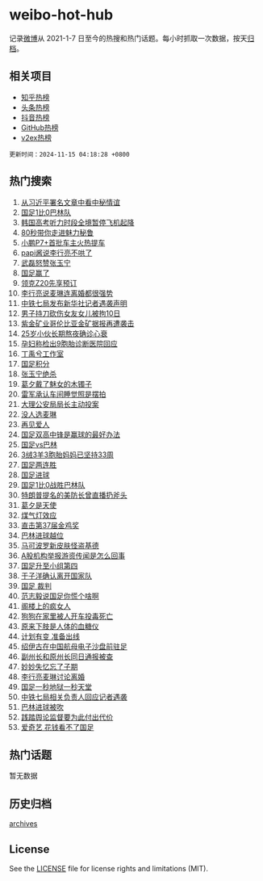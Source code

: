 # weibo-hot-hub

记录[微博](https://www.weibo.com)从 2021-1-7 日至今的热搜和热门话题。每小时抓取一次数据，按天[归档](archives)。

## 相关项目

- [知乎热榜](https://github.com/lonnyzhang423/zhihu-hot-hub)
- [头条热榜](https://github.com/lonnyzhang423/toutiao-hot-hub)
- [抖音热榜](https://github.com/lonnyzhang423/douyin-hot-hub)
- [GitHub热榜](https://github.com/lonnyzhang423/github-hot-hub)
- [v2ex热榜](https://github.com/lonnyzhang423/v2ex-hot-hub)


`更新时间：2024-11-15 04:18:28 +0800`

## 热门搜索

1. [从习近平署名文章中看中秘情谊](https://m.weibo.cn/search?containerid=100103type%3D1%26t%3D10%26q%3D%23%E4%BB%8E%E4%B9%A0%E8%BF%91%E5%B9%B3%E7%BD%B2%E5%90%8D%E6%96%87%E7%AB%A0%E4%B8%AD%E7%9C%8B%E4%B8%AD%E7%A7%98%E6%83%85%E8%B0%8A%23&stream_entry_id=51&isnewpage=1&extparam=seat%3D1%26cate%3D10103%26q%3D%2523%25E4%25BB%258E%25E4%25B9%25A0%25E8%25BF%2591%25E5%25B9%25B3%25E7%25BD%25B2%25E5%2590%258D%25E6%2596%2587%25E7%25AB%25A0%25E4%25B8%25AD%25E7%259C%258B%25E4%25B8%25AD%25E7%25A7%2598%25E6%2583%2585%25E8%25B0%258A%2523%26dgr%3D0%26filter_type%3Drealtimehot%26pos%3D0%26c_type%3D51%26stream_entry_id%3D51%26display_time%3D1731615507%26pre_seqid%3D173161550714202167207149)
1. [国足1比0巴林队](https://m.weibo.cn/search?containerid=100103type%3D1%26t%3D10%26q%3D%23%E5%9B%BD%E8%B6%B31%E6%AF%940%E5%B7%B4%E6%9E%97%E9%98%9F%23&stream_entry_id=31&isnewpage=1&extparam=seat%3D1%26cate%3D5001%26realpos%3D1%26lcate%3D5001%26pos%3D0%26q%3D%2523%25E5%259B%25BD%25E8%25B6%25B31%25E6%25AF%25940%25E5%25B7%25B4%25E6%259E%2597%25E9%2598%259F%2523%26dgr%3D0%26filter_type%3Drealtimehot%26flag%3D0%26band_rank%3D1%26c_type%3D31%26stream_entry_id%3D31%26display_time%3D1731615507%26pre_seqid%3D173161550714202167207149)
1. [韩国高考听力时段全境暂停飞机起降](https://m.weibo.cn/search?containerid=100103type%3D1%26t%3D10%26q%3D%23%E9%9F%A9%E5%9B%BD%E9%AB%98%E8%80%83%E5%90%AC%E5%8A%9B%E6%97%B6%E6%AE%B5%E5%85%A8%E5%A2%83%E6%9A%82%E5%81%9C%E9%A3%9E%E6%9C%BA%E8%B5%B7%E9%99%8D%23&stream_entry_id=31&isnewpage=1&extparam=seat%3D1%26cate%3D5001%26realpos%3D2%26lcate%3D5001%26pos%3D1%26q%3D%2523%25E9%259F%25A9%25E5%259B%25BD%25E9%25AB%2598%25E8%2580%2583%25E5%2590%25AC%25E5%258A%259B%25E6%2597%25B6%25E6%25AE%25B5%25E5%2585%25A8%25E5%25A2%2583%25E6%259A%2582%25E5%2581%259C%25E9%25A3%259E%25E6%259C%25BA%25E8%25B5%25B7%25E9%2599%258D%2523%26dgr%3D0%26filter_type%3Drealtimehot%26flag%3D1%26band_rank%3D2%26c_type%3D31%26stream_entry_id%3D31%26display_time%3D1731615507%26pre_seqid%3D173161550714202167207149)
1. [80秒带你走进魅力秘鲁](https://m.weibo.cn/search?containerid=100103type%3D1%26t%3D10%26q%3D%2380%E7%A7%92%E5%B8%A6%E4%BD%A0%E8%B5%B0%E8%BF%9B%E9%AD%85%E5%8A%9B%E7%A7%98%E9%B2%81%23&stream_entry_id=31&isnewpage=1&extparam=seat%3D1%26cate%3D5001%26realpos%3D3%26lcate%3D5001%26pos%3D2%26q%3D%252380%25E7%25A7%2592%25E5%25B8%25A6%25E4%25BD%25A0%25E8%25B5%25B0%25E8%25BF%259B%25E9%25AD%2585%25E5%258A%259B%25E7%25A7%2598%25E9%25B2%2581%2523%26dgr%3D0%26filter_type%3Drealtimehot%26flag%3D0%26band_rank%3D3%26c_type%3D31%26stream_entry_id%3D31%26display_time%3D1731615507%26pre_seqid%3D173161550714202167207149)
1. [小鹏P7+首批车主火热提车](https://m.weibo.cn/search?containerid=100103type%3D1%26t%3D10%26q%3D%23%E5%B0%8F%E9%B9%8FP7%2B%E9%A6%96%E6%89%B9%E8%BD%A6%E4%B8%BB%E7%81%AB%E7%83%AD%E6%8F%90%E8%BD%A6%23&stream_entry_id=31&isnewpage=1&extparam=seat%3D1%26cate%3D5001%26is_ad_pos%3D1%26stream_entry_id%3D31%26pos%3D3%26band_rank%3D4%26q%3D%2523%25E5%25B0%258F%25E9%25B9%258FP7%252B%25E9%25A6%2596%25E6%2589%25B9%25E8%25BD%25A6%25E4%25B8%25BB%25E7%2581%25AB%25E7%2583%25AD%25E6%258F%2590%25E8%25BD%25A6%2523%26dgr%3D0%26filter_type%3Drealtimehot%26adid%3D264148%26c_type%3D31%26lcate%3D5001%26topic_ad%3D1%26display_time%3D1731615507%26pre_seqid%3D173161550714202167207149)
1. [papi酱说李行亮不哄了](https://m.weibo.cn/search?containerid=100103type%3D1%26t%3D10%26q%3D%23papi%E9%85%B1%E8%AF%B4%E6%9D%8E%E8%A1%8C%E4%BA%AE%E4%B8%8D%E5%93%84%E4%BA%86%23&stream_entry_id=31&isnewpage=1&extparam=seat%3D1%26cate%3D5001%26realpos%3D4%26lcate%3D5001%26pos%3D4%26q%3D%2523papi%25E9%2585%25B1%25E8%25AF%25B4%25E6%259D%258E%25E8%25A1%258C%25E4%25BA%25AE%25E4%25B8%258D%25E5%2593%2584%25E4%25BA%2586%2523%26dgr%3D0%26filter_type%3Drealtimehot%26flag%3D2%26band_rank%3D4%26c_type%3D31%26stream_entry_id%3D31%26display_time%3D1731615507%26pre_seqid%3D173161550714202167207149)
1. [武磊怒赞张玉宁](https://m.weibo.cn/search?containerid=100103type%3D1%26t%3D10%26q%3D%E6%AD%A6%E7%A3%8A%E6%80%92%E8%B5%9E%E5%BC%A0%E7%8E%89%E5%AE%81&stream_entry_id=31&isnewpage=1&extparam=seat%3D1%26cate%3D5001%26realpos%3D5%26lcate%3D5001%26pos%3D5%26q%3D%25E6%25AD%25A6%25E7%25A3%258A%25E6%2580%2592%25E8%25B5%259E%25E5%25BC%25A0%25E7%258E%2589%25E5%25AE%2581%26dgr%3D0%26filter_type%3Drealtimehot%26flag%3D0%26band_rank%3D5%26c_type%3D31%26stream_entry_id%3D31%26display_time%3D1731615507%26pre_seqid%3D173161550714202167207149)
1. [国足赢了](https://m.weibo.cn/search?containerid=100103type%3D1%26t%3D10%26q%3D%E5%9B%BD%E8%B6%B3%E8%B5%A2%E4%BA%86&stream_entry_id=31&isnewpage=1&extparam=seat%3D1%26cate%3D5001%26realpos%3D6%26lcate%3D5001%26pos%3D6%26q%3D%25E5%259B%25BD%25E8%25B6%25B3%25E8%25B5%25A2%25E4%25BA%2586%26dgr%3D0%26filter_type%3Drealtimehot%26flag%3D0%26band_rank%3D6%26c_type%3D31%26stream_entry_id%3D31%26display_time%3D1731615507%26pre_seqid%3D173161550714202167207149)
1. [领克Z20先享预订](https://m.weibo.cn/search?containerid=100103type%3D1%26t%3D10%26q%3D%23%E9%A2%86%E5%85%8BZ20%E5%85%88%E4%BA%AB%E9%A2%84%E8%AE%A2%23&stream_entry_id=31&isnewpage=1&extparam=seat%3D1%26cate%3D5001%26is_ad_pos%3D1%26stream_entry_id%3D31%26pos%3D7%26band_rank%3D7%26q%3D%2523%25E9%25A2%2586%25E5%2585%258BZ20%25E5%2585%2588%25E4%25BA%25AB%25E9%25A2%2584%25E8%25AE%25A2%2523%26dgr%3D0%26filter_type%3Drealtimehot%26adid%3D264322%26c_type%3D31%26lcate%3D5001%26topic_ad%3D1%26display_time%3D1731615507%26pre_seqid%3D173161550714202167207149)
1. [李行亮说麦琳连离婚都很强势](https://m.weibo.cn/search?containerid=100103type%3D1%26t%3D10%26q%3D%23%E6%9D%8E%E8%A1%8C%E4%BA%AE%E8%AF%B4%E9%BA%A6%E7%90%B3%E8%BF%9E%E7%A6%BB%E5%A9%9A%E9%83%BD%E5%BE%88%E5%BC%BA%E5%8A%BF%23&stream_entry_id=31&isnewpage=1&extparam=seat%3D1%26cate%3D5001%26realpos%3D7%26lcate%3D5001%26pos%3D8%26q%3D%2523%25E6%259D%258E%25E8%25A1%258C%25E4%25BA%25AE%25E8%25AF%25B4%25E9%25BA%25A6%25E7%2590%25B3%25E8%25BF%259E%25E7%25A6%25BB%25E5%25A9%259A%25E9%2583%25BD%25E5%25BE%2588%25E5%25BC%25BA%25E5%258A%25BF%2523%26dgr%3D0%26filter_type%3Drealtimehot%26flag%3D0%26band_rank%3D7%26c_type%3D31%26stream_entry_id%3D31%26display_time%3D1731615507%26pre_seqid%3D173161550714202167207149)
1. [中铁七局发布新华社记者遇袭声明](https://m.weibo.cn/search?containerid=100103type%3D1%26t%3D10%26q%3D%23%E4%B8%AD%E9%93%81%E4%B8%83%E5%B1%80%E5%8F%91%E5%B8%83%E6%96%B0%E5%8D%8E%E7%A4%BE%E8%AE%B0%E8%80%85%E9%81%87%E8%A2%AD%E5%A3%B0%E6%98%8E%23&stream_entry_id=31&isnewpage=1&extparam=seat%3D1%26cate%3D5001%26realpos%3D8%26lcate%3D5001%26pos%3D9%26q%3D%2523%25E4%25B8%25AD%25E9%2593%2581%25E4%25B8%2583%25E5%25B1%2580%25E5%258F%2591%25E5%25B8%2583%25E6%2596%25B0%25E5%258D%258E%25E7%25A4%25BE%25E8%25AE%25B0%25E8%2580%2585%25E9%2581%2587%25E8%25A2%25AD%25E5%25A3%25B0%25E6%2598%258E%2523%26dgr%3D0%26filter_type%3Drealtimehot%26flag%3D0%26band_rank%3D8%26c_type%3D31%26stream_entry_id%3D31%26display_time%3D1731615507%26pre_seqid%3D173161550714202167207149)
1. [男子持刀砍伤女友女儿被拘10日](https://m.weibo.cn/search?containerid=100103type%3D1%26t%3D10%26q%3D%23%E7%94%B7%E5%AD%90%E6%8C%81%E5%88%80%E7%A0%8D%E4%BC%A4%E5%A5%B3%E5%8F%8B%E5%A5%B3%E5%84%BF%E8%A2%AB%E6%8B%9810%E6%97%A5%23&stream_entry_id=31&isnewpage=1&extparam=seat%3D1%26cate%3D5001%26realpos%3D9%26lcate%3D5001%26pos%3D10%26q%3D%2523%25E7%2594%25B7%25E5%25AD%2590%25E6%258C%2581%25E5%2588%2580%25E7%25A0%258D%25E4%25BC%25A4%25E5%25A5%25B3%25E5%258F%258B%25E5%25A5%25B3%25E5%2584%25BF%25E8%25A2%25AB%25E6%258B%259810%25E6%2597%25A5%2523%26dgr%3D0%26filter_type%3Drealtimehot%26flag%3D0%26band_rank%3D9%26c_type%3D31%26stream_entry_id%3D31%26display_time%3D1731615507%26pre_seqid%3D173161550714202167207149)
1. [紫金矿业哥伦比亚金矿据报再遭袭击](https://m.weibo.cn/search?containerid=100103type%3D1%26t%3D10%26q%3D%23%E7%B4%AB%E9%87%91%E7%9F%BF%E4%B8%9A%E5%93%A5%E4%BC%A6%E6%AF%94%E4%BA%9A%E9%87%91%E7%9F%BF%E6%8D%AE%E6%8A%A5%E5%86%8D%E9%81%AD%E8%A2%AD%E5%87%BB%23&stream_entry_id=31&isnewpage=1&extparam=seat%3D1%26cate%3D5001%26realpos%3D10%26lcate%3D5001%26pos%3D11%26q%3D%2523%25E7%25B4%25AB%25E9%2587%2591%25E7%259F%25BF%25E4%25B8%259A%25E5%2593%25A5%25E4%25BC%25A6%25E6%25AF%2594%25E4%25BA%259A%25E9%2587%2591%25E7%259F%25BF%25E6%258D%25AE%25E6%258A%25A5%25E5%2586%258D%25E9%2581%25AD%25E8%25A2%25AD%25E5%2587%25BB%2523%26dgr%3D0%26filter_type%3Drealtimehot%26flag%3D1%26band_rank%3D10%26c_type%3D31%26stream_entry_id%3D31%26display_time%3D1731615507%26pre_seqid%3D173161550714202167207149)
1. [25岁小伙长期熬夜确诊心衰](https://m.weibo.cn/search?containerid=100103type%3D1%26t%3D10%26q%3D%2325%E5%B2%81%E5%B0%8F%E4%BC%99%E9%95%BF%E6%9C%9F%E7%86%AC%E5%A4%9C%E7%A1%AE%E8%AF%8A%E5%BF%83%E8%A1%B0%23&stream_entry_id=31&isnewpage=1&extparam=seat%3D1%26cate%3D5001%26realpos%3D11%26lcate%3D5001%26pos%3D12%26q%3D%252325%25E5%25B2%2581%25E5%25B0%258F%25E4%25BC%2599%25E9%2595%25BF%25E6%259C%259F%25E7%2586%25AC%25E5%25A4%259C%25E7%25A1%25AE%25E8%25AF%258A%25E5%25BF%2583%25E8%25A1%25B0%2523%26dgr%3D0%26filter_type%3Drealtimehot%26flag%3D2%26band_rank%3D11%26c_type%3D31%26stream_entry_id%3D31%26display_time%3D1731615507%26pre_seqid%3D173161550714202167207149)
1. [孕妇称检出9胞胎诊断医院回应](https://m.weibo.cn/search?containerid=100103type%3D1%26t%3D10%26q%3D%23%E5%AD%95%E5%A6%87%E7%A7%B0%E6%A3%80%E5%87%BA9%E8%83%9E%E8%83%8E%E8%AF%8A%E6%96%AD%E5%8C%BB%E9%99%A2%E5%9B%9E%E5%BA%94%23&stream_entry_id=31&isnewpage=1&extparam=seat%3D1%26cate%3D5001%26realpos%3D12%26lcate%3D5001%26pos%3D13%26q%3D%2523%25E5%25AD%2595%25E5%25A6%2587%25E7%25A7%25B0%25E6%25A3%2580%25E5%2587%25BA9%25E8%2583%259E%25E8%2583%258E%25E8%25AF%258A%25E6%2596%25AD%25E5%258C%25BB%25E9%2599%25A2%25E5%259B%259E%25E5%25BA%2594%2523%26dgr%3D0%26filter_type%3Drealtimehot%26flag%3D0%26band_rank%3D12%26c_type%3D31%26stream_entry_id%3D31%26display_time%3D1731615507%26pre_seqid%3D173161550714202167207149)
1. [丁禹兮工作室](https://m.weibo.cn/search?containerid=100103type%3D1%26t%3D10%26q%3D%23%E4%B8%81%E7%A6%B9%E5%85%AE%E5%B7%A5%E4%BD%9C%E5%AE%A4%23&stream_entry_id=31&isnewpage=1&extparam=seat%3D1%26cate%3D5001%26realpos%3D13%26lcate%3D5001%26pos%3D14%26q%3D%2523%25E4%25B8%2581%25E7%25A6%25B9%25E5%2585%25AE%25E5%25B7%25A5%25E4%25BD%259C%25E5%25AE%25A4%2523%26dgr%3D0%26filter_type%3Drealtimehot%26flag%3D0%26band_rank%3D13%26c_type%3D31%26stream_entry_id%3D31%26display_time%3D1731615507%26pre_seqid%3D173161550714202167207149)
1. [国足积分](https://m.weibo.cn/search?containerid=100103type%3D1%26t%3D10%26q%3D%E5%9B%BD%E8%B6%B3%E7%A7%AF%E5%88%86&stream_entry_id=31&isnewpage=1&extparam=seat%3D1%26cate%3D5001%26realpos%3D14%26lcate%3D5001%26pos%3D15%26q%3D%25E5%259B%25BD%25E8%25B6%25B3%25E7%25A7%25AF%25E5%2588%2586%26dgr%3D0%26filter_type%3Drealtimehot%26flag%3D0%26band_rank%3D14%26c_type%3D31%26stream_entry_id%3D31%26display_time%3D1731615507%26pre_seqid%3D173161550714202167207149)
1. [张玉宁绝杀](https://m.weibo.cn/search?containerid=100103type%3D1%26t%3D10%26q%3D%23%E5%BC%A0%E7%8E%89%E5%AE%81%E7%BB%9D%E6%9D%80%23&stream_entry_id=31&isnewpage=1&extparam=seat%3D1%26cate%3D5001%26realpos%3D15%26lcate%3D5001%26pos%3D16%26q%3D%2523%25E5%25BC%25A0%25E7%258E%2589%25E5%25AE%2581%25E7%25BB%259D%25E6%259D%2580%2523%26dgr%3D0%26filter_type%3Drealtimehot%26flag%3D0%26band_rank%3D15%26c_type%3D31%26stream_entry_id%3D31%26display_time%3D1731615507%26pre_seqid%3D173161550714202167207149)
1. [葛夕戴了魅女的木镯子](https://m.weibo.cn/search?containerid=100103type%3D1%26t%3D10%26q%3D%E8%91%9B%E5%A4%95%E6%88%B4%E4%BA%86%E9%AD%85%E5%A5%B3%E7%9A%84%E6%9C%A8%E9%95%AF%E5%AD%90&stream_entry_id=31&isnewpage=1&extparam=seat%3D1%26cate%3D5001%26realpos%3D16%26lcate%3D5001%26pos%3D17%26q%3D%25E8%2591%259B%25E5%25A4%2595%25E6%2588%25B4%25E4%25BA%2586%25E9%25AD%2585%25E5%25A5%25B3%25E7%259A%2584%25E6%259C%25A8%25E9%2595%25AF%25E5%25AD%2590%26dgr%3D0%26filter_type%3Drealtimehot%26flag%3D0%26band_rank%3D16%26c_type%3D31%26stream_entry_id%3D31%26display_time%3D1731615507%26pre_seqid%3D173161550714202167207149)
1. [雷军承认车间睡觉照是摆拍](https://m.weibo.cn/search?containerid=100103type%3D1%26t%3D10%26q%3D%23%E9%9B%B7%E5%86%9B%E6%89%BF%E8%AE%A4%E8%BD%A6%E9%97%B4%E7%9D%A1%E8%A7%89%E7%85%A7%E6%98%AF%E6%91%86%E6%8B%8D%23&stream_entry_id=31&isnewpage=1&extparam=seat%3D1%26cate%3D5001%26realpos%3D17%26lcate%3D5001%26pos%3D18%26q%3D%2523%25E9%259B%25B7%25E5%2586%259B%25E6%2589%25BF%25E8%25AE%25A4%25E8%25BD%25A6%25E9%2597%25B4%25E7%259D%25A1%25E8%25A7%2589%25E7%2585%25A7%25E6%2598%25AF%25E6%2591%2586%25E6%258B%258D%2523%26dgr%3D0%26filter_type%3Drealtimehot%26flag%3D0%26band_rank%3D17%26c_type%3D31%26stream_entry_id%3D31%26display_time%3D1731615507%26pre_seqid%3D173161550714202167207149)
1. [大理公安局局长主动投案](https://m.weibo.cn/search?containerid=100103type%3D1%26t%3D10%26q%3D%23%E5%A4%A7%E7%90%86%E5%85%AC%E5%AE%89%E5%B1%80%E5%B1%80%E9%95%BF%E4%B8%BB%E5%8A%A8%E6%8A%95%E6%A1%88%23&stream_entry_id=31&isnewpage=1&extparam=seat%3D1%26cate%3D5001%26realpos%3D18%26lcate%3D5001%26pos%3D19%26q%3D%2523%25E5%25A4%25A7%25E7%2590%2586%25E5%2585%25AC%25E5%25AE%2589%25E5%25B1%2580%25E5%25B1%2580%25E9%2595%25BF%25E4%25B8%25BB%25E5%258A%25A8%25E6%258A%2595%25E6%25A1%2588%2523%26dgr%3D0%26filter_type%3Drealtimehot%26flag%3D0%26band_rank%3D18%26c_type%3D31%26stream_entry_id%3D31%26display_time%3D1731615507%26pre_seqid%3D173161550714202167207149)
1. [没人选麦琳](https://m.weibo.cn/search?containerid=100103type%3D1%26t%3D10%26q%3D%23%E6%B2%A1%E4%BA%BA%E9%80%89%E9%BA%A6%E7%90%B3%23&stream_entry_id=31&isnewpage=1&extparam=seat%3D1%26cate%3D5001%26realpos%3D19%26lcate%3D5001%26pos%3D20%26q%3D%2523%25E6%25B2%25A1%25E4%25BA%25BA%25E9%2580%2589%25E9%25BA%25A6%25E7%2590%25B3%2523%26dgr%3D0%26filter_type%3Drealtimehot%26flag%3D0%26band_rank%3D19%26c_type%3D31%26stream_entry_id%3D31%26display_time%3D1731615507%26pre_seqid%3D173161550714202167207149)
1. [再见爱人](https://m.weibo.cn/search?containerid=100103type%3D1%26t%3D10%26q%3D%E5%86%8D%E8%A7%81%E7%88%B1%E4%BA%BA&stream_entry_id=31&isnewpage=1&extparam=seat%3D1%26cate%3D5001%26realpos%3D20%26lcate%3D5001%26pos%3D21%26q%3D%25E5%2586%258D%25E8%25A7%2581%25E7%2588%25B1%25E4%25BA%25BA%26dgr%3D0%26filter_type%3Drealtimehot%26flag%3D0%26band_rank%3D20%26c_type%3D31%26stream_entry_id%3D31%26display_time%3D1731615507%26pre_seqid%3D173161550714202167207149)
1. [国足双高中锋是赢球的最好办法](https://m.weibo.cn/search?containerid=100103type%3D1%26t%3D10%26q%3D%23%E5%9B%BD%E8%B6%B3%E5%8F%8C%E9%AB%98%E4%B8%AD%E9%94%8B%E6%98%AF%E8%B5%A2%E7%90%83%E7%9A%84%E6%9C%80%E5%A5%BD%E5%8A%9E%E6%B3%95%23&stream_entry_id=31&isnewpage=1&extparam=seat%3D1%26cate%3D5001%26realpos%3D21%26lcate%3D5001%26pos%3D22%26q%3D%2523%25E5%259B%25BD%25E8%25B6%25B3%25E5%258F%258C%25E9%25AB%2598%25E4%25B8%25AD%25E9%2594%258B%25E6%2598%25AF%25E8%25B5%25A2%25E7%2590%2583%25E7%259A%2584%25E6%259C%2580%25E5%25A5%25BD%25E5%258A%259E%25E6%25B3%2595%2523%26dgr%3D0%26filter_type%3Drealtimehot%26flag%3D0%26band_rank%3D21%26c_type%3D31%26stream_entry_id%3D31%26display_time%3D1731615507%26pre_seqid%3D173161550714202167207149)
1. [国足vs巴林](https://m.weibo.cn/search?containerid=100103type%3D1%26t%3D10%26q%3D%23%E5%9B%BD%E8%B6%B3vs%E5%B7%B4%E6%9E%97%23&stream_entry_id=31&isnewpage=1&extparam=seat%3D1%26cate%3D5001%26realpos%3D22%26lcate%3D5001%26pos%3D23%26q%3D%2523%25E5%259B%25BD%25E8%25B6%25B3vs%25E5%25B7%25B4%25E6%259E%2597%2523%26dgr%3D0%26filter_type%3Drealtimehot%26flag%3D0%26band_rank%3D22%26c_type%3D31%26stream_entry_id%3D31%26display_time%3D1731615507%26pre_seqid%3D173161550714202167207149)
1. [3绒3羊3胞胎妈妈已坚持33周](https://m.weibo.cn/search?containerid=100103type%3D1%26t%3D10%26q%3D%233%E7%BB%923%E7%BE%8A3%E8%83%9E%E8%83%8E%E5%A6%88%E5%A6%88%E5%B7%B2%E5%9D%9A%E6%8C%8133%E5%91%A8%23&stream_entry_id=31&isnewpage=1&extparam=seat%3D1%26cate%3D5001%26realpos%3D23%26lcate%3D5001%26pos%3D24%26q%3D%25233%25E7%25BB%25923%25E7%25BE%258A3%25E8%2583%259E%25E8%2583%258E%25E5%25A6%2588%25E5%25A6%2588%25E5%25B7%25B2%25E5%259D%259A%25E6%258C%258133%25E5%2591%25A8%2523%26dgr%3D0%26filter_type%3Drealtimehot%26flag%3D0%26band_rank%3D23%26c_type%3D31%26stream_entry_id%3D31%26display_time%3D1731615507%26pre_seqid%3D173161550714202167207149)
1. [国足两连胜](https://m.weibo.cn/search?containerid=100103type%3D1%26t%3D10%26q%3D%23%E5%9B%BD%E8%B6%B3%E4%B8%A4%E8%BF%9E%E8%83%9C%23&stream_entry_id=31&isnewpage=1&extparam=seat%3D1%26cate%3D5001%26realpos%3D24%26lcate%3D5001%26pos%3D25%26q%3D%2523%25E5%259B%25BD%25E8%25B6%25B3%25E4%25B8%25A4%25E8%25BF%259E%25E8%2583%259C%2523%26dgr%3D0%26filter_type%3Drealtimehot%26flag%3D0%26band_rank%3D24%26c_type%3D31%26stream_entry_id%3D31%26display_time%3D1731615507%26pre_seqid%3D173161550714202167207149)
1. [国足进球](https://m.weibo.cn/search?containerid=100103type%3D1%26t%3D10%26q%3D%E5%9B%BD%E8%B6%B3%E8%BF%9B%E7%90%83&stream_entry_id=31&isnewpage=1&extparam=seat%3D1%26cate%3D5001%26realpos%3D25%26lcate%3D5001%26pos%3D26%26q%3D%25E5%259B%25BD%25E8%25B6%25B3%25E8%25BF%259B%25E7%2590%2583%26dgr%3D0%26filter_type%3Drealtimehot%26flag%3D0%26band_rank%3D25%26c_type%3D31%26stream_entry_id%3D31%26display_time%3D1731615507%26pre_seqid%3D173161550714202167207149)
1. [国足1比0战胜巴林队](https://m.weibo.cn/search?containerid=100103type%3D1%26t%3D10%26q%3D%23%E5%9B%BD%E8%B6%B31%E6%AF%940%E6%88%98%E8%83%9C%E5%B7%B4%E6%9E%97%E9%98%9F%23&stream_entry_id=31&isnewpage=1&extparam=seat%3D1%26cate%3D5001%26realpos%3D26%26lcate%3D5001%26pos%3D27%26q%3D%2523%25E5%259B%25BD%25E8%25B6%25B31%25E6%25AF%25940%25E6%2588%2598%25E8%2583%259C%25E5%25B7%25B4%25E6%259E%2597%25E9%2598%259F%2523%26dgr%3D0%26filter_type%3Drealtimehot%26flag%3D0%26band_rank%3D26%26c_type%3D31%26stream_entry_id%3D31%26display_time%3D1731615507%26pre_seqid%3D173161550714202167207149)
1. [特朗普提名的美防长曾直播扔斧头](https://m.weibo.cn/search?containerid=100103type%3D1%26t%3D10%26q%3D%23%E7%89%B9%E6%9C%97%E6%99%AE%E6%8F%90%E5%90%8D%E7%9A%84%E7%BE%8E%E9%98%B2%E9%95%BF%E6%9B%BE%E7%9B%B4%E6%92%AD%E6%89%94%E6%96%A7%E5%A4%B4%23&stream_entry_id=31&isnewpage=1&extparam=seat%3D1%26cate%3D5001%26realpos%3D27%26lcate%3D5001%26pos%3D28%26q%3D%2523%25E7%2589%25B9%25E6%259C%2597%25E6%2599%25AE%25E6%258F%2590%25E5%2590%258D%25E7%259A%2584%25E7%25BE%258E%25E9%2598%25B2%25E9%2595%25BF%25E6%259B%25BE%25E7%259B%25B4%25E6%2592%25AD%25E6%2589%2594%25E6%2596%25A7%25E5%25A4%25B4%2523%26dgr%3D0%26filter_type%3Drealtimehot%26flag%3D0%26band_rank%3D27%26c_type%3D31%26stream_entry_id%3D31%26display_time%3D1731615507%26pre_seqid%3D173161550714202167207149)
1. [葛夕是天使](https://m.weibo.cn/search?containerid=100103type%3D1%26t%3D10%26q%3D%E8%91%9B%E5%A4%95%E6%98%AF%E5%A4%A9%E4%BD%BF&stream_entry_id=31&isnewpage=1&extparam=seat%3D1%26cate%3D5001%26realpos%3D28%26lcate%3D5001%26pos%3D29%26q%3D%25E8%2591%259B%25E5%25A4%2595%25E6%2598%25AF%25E5%25A4%25A9%25E4%25BD%25BF%26dgr%3D0%26filter_type%3Drealtimehot%26flag%3D0%26band_rank%3D28%26c_type%3D31%26stream_entry_id%3D31%26display_time%3D1731615507%26pre_seqid%3D173161550714202167207149)
1. [煤气灯效应](https://m.weibo.cn/search?containerid=100103type%3D1%26t%3D10%26q%3D%E7%85%A4%E6%B0%94%E7%81%AF%E6%95%88%E5%BA%94&stream_entry_id=31&isnewpage=1&extparam=seat%3D1%26cate%3D5001%26realpos%3D29%26lcate%3D5001%26pos%3D30%26q%3D%25E7%2585%25A4%25E6%25B0%2594%25E7%2581%25AF%25E6%2595%2588%25E5%25BA%2594%26dgr%3D0%26filter_type%3Drealtimehot%26flag%3D0%26band_rank%3D29%26c_type%3D31%26stream_entry_id%3D31%26display_time%3D1731615507%26pre_seqid%3D173161550714202167207149)
1. [直击第37届金鸡奖](https://m.weibo.cn/search?containerid=100103type%3D1%26t%3D10%26q%3D%23%E7%9B%B4%E5%87%BB%E7%AC%AC37%E5%B1%8A%E9%87%91%E9%B8%A1%E5%A5%96%23&stream_entry_id=31&isnewpage=1&extparam=seat%3D1%26cate%3D5001%26realpos%3D30%26lcate%3D5001%26pos%3D31%26q%3D%2523%25E7%259B%25B4%25E5%2587%25BB%25E7%25AC%25AC37%25E5%25B1%258A%25E9%2587%2591%25E9%25B8%25A1%25E5%25A5%2596%2523%26dgr%3D0%26filter_type%3Drealtimehot%26flag%3D1%26band_rank%3D30%26c_type%3D31%26stream_entry_id%3D31%26display_time%3D1731615507%26pre_seqid%3D173161550714202167207149)
1. [巴林进球越位](https://m.weibo.cn/search?containerid=100103type%3D1%26t%3D10%26q%3D%23%E5%B7%B4%E6%9E%97%E8%BF%9B%E7%90%83%E8%B6%8A%E4%BD%8D%23&stream_entry_id=31&isnewpage=1&extparam=seat%3D1%26cate%3D5001%26realpos%3D31%26lcate%3D5001%26pos%3D32%26q%3D%2523%25E5%25B7%25B4%25E6%259E%2597%25E8%25BF%259B%25E7%2590%2583%25E8%25B6%258A%25E4%25BD%258D%2523%26dgr%3D0%26filter_type%3Drealtimehot%26flag%3D0%26band_rank%3D31%26c_type%3D31%26stream_entry_id%3D31%26display_time%3D1731615507%26pre_seqid%3D173161550714202167207149)
1. [马可波罗新皮肤怪盗基德](https://m.weibo.cn/search?containerid=100103type%3D1%26t%3D10%26q%3D%23%E9%A9%AC%E5%8F%AF%E6%B3%A2%E7%BD%97%E6%96%B0%E7%9A%AE%E8%82%A4%E6%80%AA%E7%9B%97%E5%9F%BA%E5%BE%B7%23&stream_entry_id=31&isnewpage=1&extparam=seat%3D1%26cate%3D5001%26realpos%3D32%26lcate%3D5001%26pos%3D33%26q%3D%2523%25E9%25A9%25AC%25E5%258F%25AF%25E6%25B3%25A2%25E7%25BD%2597%25E6%2596%25B0%25E7%259A%25AE%25E8%2582%25A4%25E6%2580%25AA%25E7%259B%2597%25E5%259F%25BA%25E5%25BE%25B7%2523%26dgr%3D0%26filter_type%3Drealtimehot%26flag%3D0%26band_rank%3D32%26c_type%3D31%26stream_entry_id%3D31%26display_time%3D1731615507%26pre_seqid%3D173161550714202167207149)
1. [A股机构举报游资传闻是怎么回事](https://m.weibo.cn/search?containerid=100103type%3D1%26t%3D10%26q%3D%23A%E8%82%A1%E6%9C%BA%E6%9E%84%E4%B8%BE%E6%8A%A5%E6%B8%B8%E8%B5%84%E4%BC%A0%E9%97%BB%E6%98%AF%E6%80%8E%E4%B9%88%E5%9B%9E%E4%BA%8B%23&stream_entry_id=31&isnewpage=1&extparam=seat%3D1%26cate%3D5001%26realpos%3D33%26lcate%3D5001%26pos%3D34%26q%3D%2523A%25E8%2582%25A1%25E6%259C%25BA%25E6%259E%2584%25E4%25B8%25BE%25E6%258A%25A5%25E6%25B8%25B8%25E8%25B5%2584%25E4%25BC%25A0%25E9%2597%25BB%25E6%2598%25AF%25E6%2580%258E%25E4%25B9%2588%25E5%259B%259E%25E4%25BA%258B%2523%26dgr%3D0%26filter_type%3Drealtimehot%26flag%3D0%26band_rank%3D33%26c_type%3D31%26stream_entry_id%3D31%26display_time%3D1731615507%26pre_seqid%3D173161550714202167207149)
1. [国足升至小组第四](https://m.weibo.cn/search?containerid=100103type%3D1%26t%3D10%26q%3D%E5%9B%BD%E8%B6%B3%E5%8D%87%E8%87%B3%E5%B0%8F%E7%BB%84%E7%AC%AC%E5%9B%9B&stream_entry_id=31&isnewpage=1&extparam=seat%3D1%26cate%3D5001%26realpos%3D34%26lcate%3D5001%26pos%3D35%26q%3D%25E5%259B%25BD%25E8%25B6%25B3%25E5%258D%2587%25E8%2587%25B3%25E5%25B0%258F%25E7%25BB%2584%25E7%25AC%25AC%25E5%259B%259B%26dgr%3D0%26filter_type%3Drealtimehot%26flag%3D0%26band_rank%3D34%26c_type%3D31%26stream_entry_id%3D31%26display_time%3D1731615507%26pre_seqid%3D173161550714202167207149)
1. [于子洋确认离开国家队](https://m.weibo.cn/search?containerid=100103type%3D1%26t%3D10%26q%3D%23%E4%BA%8E%E5%AD%90%E6%B4%8B%E7%A1%AE%E8%AE%A4%E7%A6%BB%E5%BC%80%E5%9B%BD%E5%AE%B6%E9%98%9F%23&stream_entry_id=31&isnewpage=1&extparam=seat%3D1%26cate%3D5001%26realpos%3D35%26lcate%3D5001%26pos%3D36%26q%3D%2523%25E4%25BA%258E%25E5%25AD%2590%25E6%25B4%258B%25E7%25A1%25AE%25E8%25AE%25A4%25E7%25A6%25BB%25E5%25BC%2580%25E5%259B%25BD%25E5%25AE%25B6%25E9%2598%259F%2523%26dgr%3D0%26filter_type%3Drealtimehot%26flag%3D0%26band_rank%3D35%26c_type%3D31%26stream_entry_id%3D31%26display_time%3D1731615507%26pre_seqid%3D173161550714202167207149)
1. [国足 裁判](https://m.weibo.cn/search?containerid=100103type%3D1%26t%3D10%26q%3D%E5%9B%BD%E8%B6%B3+%E8%A3%81%E5%88%A4&stream_entry_id=31&isnewpage=1&extparam=seat%3D1%26cate%3D5001%26realpos%3D36%26lcate%3D5001%26pos%3D37%26q%3D%25E5%259B%25BD%25E8%25B6%25B3%2520%25E8%25A3%2581%25E5%2588%25A4%26dgr%3D0%26filter_type%3Drealtimehot%26flag%3D0%26band_rank%3D36%26c_type%3D31%26stream_entry_id%3D31%26display_time%3D1731615507%26pre_seqid%3D173161550714202167207149)
1. [范志毅说国足你慌个啥啊](https://m.weibo.cn/search?containerid=100103type%3D1%26t%3D10%26q%3D%23%E8%8C%83%E5%BF%97%E6%AF%85%E8%AF%B4%E5%9B%BD%E8%B6%B3%E4%BD%A0%E6%85%8C%E4%B8%AA%E5%95%A5%E5%95%8A%23&stream_entry_id=31&isnewpage=1&extparam=seat%3D1%26cate%3D5001%26realpos%3D37%26lcate%3D5001%26pos%3D38%26q%3D%2523%25E8%258C%2583%25E5%25BF%2597%25E6%25AF%2585%25E8%25AF%25B4%25E5%259B%25BD%25E8%25B6%25B3%25E4%25BD%25A0%25E6%2585%258C%25E4%25B8%25AA%25E5%2595%25A5%25E5%2595%258A%2523%26dgr%3D0%26filter_type%3Drealtimehot%26flag%3D0%26band_rank%3D37%26c_type%3D31%26stream_entry_id%3D31%26display_time%3D1731615507%26pre_seqid%3D173161550714202167207149)
1. [阁楼上的疯女人](https://m.weibo.cn/search?containerid=100103type%3D1%26t%3D10%26q%3D%E9%98%81%E6%A5%BC%E4%B8%8A%E7%9A%84%E7%96%AF%E5%A5%B3%E4%BA%BA&stream_entry_id=31&isnewpage=1&extparam=seat%3D1%26cate%3D5001%26realpos%3D38%26lcate%3D5001%26pos%3D39%26q%3D%25E9%2598%2581%25E6%25A5%25BC%25E4%25B8%258A%25E7%259A%2584%25E7%2596%25AF%25E5%25A5%25B3%25E4%25BA%25BA%26dgr%3D0%26filter_type%3Drealtimehot%26flag%3D0%26band_rank%3D38%26c_type%3D31%26stream_entry_id%3D31%26display_time%3D1731615507%26pre_seqid%3D173161550714202167207149)
1. [狗狗在家里被人开车投毒死亡](https://m.weibo.cn/search?containerid=100103type%3D1%26t%3D10%26q%3D%23%E7%8B%97%E7%8B%97%E5%9C%A8%E5%AE%B6%E9%87%8C%E8%A2%AB%E4%BA%BA%E5%BC%80%E8%BD%A6%E6%8A%95%E6%AF%92%E6%AD%BB%E4%BA%A1%23&stream_entry_id=31&isnewpage=1&extparam=seat%3D1%26cate%3D5001%26realpos%3D39%26lcate%3D5001%26pos%3D40%26q%3D%2523%25E7%258B%2597%25E7%258B%2597%25E5%259C%25A8%25E5%25AE%25B6%25E9%2587%258C%25E8%25A2%25AB%25E4%25BA%25BA%25E5%25BC%2580%25E8%25BD%25A6%25E6%258A%2595%25E6%25AF%2592%25E6%25AD%25BB%25E4%25BA%25A1%2523%26dgr%3D0%26filter_type%3Drealtimehot%26flag%3D1%26band_rank%3D39%26c_type%3D31%26stream_entry_id%3D31%26display_time%3D1731615507%26pre_seqid%3D173161550714202167207149)
1. [原来下肢是人体的血糖仪](https://m.weibo.cn/search?containerid=100103type%3D1%26t%3D10%26q%3D%23%E5%8E%9F%E6%9D%A5%E4%B8%8B%E8%82%A2%E6%98%AF%E4%BA%BA%E4%BD%93%E7%9A%84%E8%A1%80%E7%B3%96%E4%BB%AA%23&stream_entry_id=31&isnewpage=1&extparam=seat%3D1%26cate%3D5001%26realpos%3D40%26lcate%3D5001%26pos%3D41%26q%3D%2523%25E5%258E%259F%25E6%259D%25A5%25E4%25B8%258B%25E8%2582%25A2%25E6%2598%25AF%25E4%25BA%25BA%25E4%25BD%2593%25E7%259A%2584%25E8%25A1%2580%25E7%25B3%2596%25E4%25BB%25AA%2523%26dgr%3D0%26filter_type%3Drealtimehot%26flag%3D0%26band_rank%3D40%26c_type%3D31%26stream_entry_id%3D31%26display_time%3D1731615507%26pre_seqid%3D173161550714202167207149)
1. [计划有变 准备出线](https://m.weibo.cn/search?containerid=100103type%3D1%26t%3D10%26q%3D%E8%AE%A1%E5%88%92%E6%9C%89%E5%8F%98+%E5%87%86%E5%A4%87%E5%87%BA%E7%BA%BF&stream_entry_id=31&isnewpage=1&extparam=seat%3D1%26cate%3D5001%26realpos%3D41%26lcate%3D5001%26pos%3D42%26q%3D%25E8%25AE%25A1%25E5%2588%2592%25E6%259C%2589%25E5%258F%2598%2520%25E5%2587%2586%25E5%25A4%2587%25E5%2587%25BA%25E7%25BA%25BF%26dgr%3D0%26filter_type%3Drealtimehot%26flag%3D0%26band_rank%3D41%26c_type%3D31%26stream_entry_id%3D31%26display_time%3D1731615507%26pre_seqid%3D173161550714202167207149)
1. [绍伊古在中国航母电子沙盘前驻足](https://m.weibo.cn/search?containerid=100103type%3D1%26t%3D10%26q%3D%23%E7%BB%8D%E4%BC%8A%E5%8F%A4%E5%9C%A8%E4%B8%AD%E5%9B%BD%E8%88%AA%E6%AF%8D%E7%94%B5%E5%AD%90%E6%B2%99%E7%9B%98%E5%89%8D%E9%A9%BB%E8%B6%B3%23&stream_entry_id=31&isnewpage=1&extparam=seat%3D1%26cate%3D5001%26realpos%3D42%26lcate%3D5001%26pos%3D43%26q%3D%2523%25E7%25BB%258D%25E4%25BC%258A%25E5%258F%25A4%25E5%259C%25A8%25E4%25B8%25AD%25E5%259B%25BD%25E8%2588%25AA%25E6%25AF%258D%25E7%2594%25B5%25E5%25AD%2590%25E6%25B2%2599%25E7%259B%2598%25E5%2589%258D%25E9%25A9%25BB%25E8%25B6%25B3%2523%26dgr%3D0%26filter_type%3Drealtimehot%26flag%3D0%26band_rank%3D42%26c_type%3D31%26stream_entry_id%3D31%26display_time%3D1731615507%26pre_seqid%3D173161550714202167207149)
1. [副州长和原州长同日通报被查](https://m.weibo.cn/search?containerid=100103type%3D1%26t%3D10%26q%3D%23%E5%89%AF%E5%B7%9E%E9%95%BF%E5%92%8C%E5%8E%9F%E5%B7%9E%E9%95%BF%E5%90%8C%E6%97%A5%E9%80%9A%E6%8A%A5%E8%A2%AB%E6%9F%A5%23&stream_entry_id=31&isnewpage=1&extparam=seat%3D1%26cate%3D5001%26realpos%3D43%26lcate%3D5001%26pos%3D44%26q%3D%2523%25E5%2589%25AF%25E5%25B7%259E%25E9%2595%25BF%25E5%2592%258C%25E5%258E%259F%25E5%25B7%259E%25E9%2595%25BF%25E5%2590%258C%25E6%2597%25A5%25E9%2580%259A%25E6%258A%25A5%25E8%25A2%25AB%25E6%259F%25A5%2523%26dgr%3D0%26filter_type%3Drealtimehot%26flag%3D0%26band_rank%3D43%26c_type%3D31%26stream_entry_id%3D31%26display_time%3D1731615507%26pre_seqid%3D173161550714202167207149)
1. [妙妙失忆忘了子期](https://m.weibo.cn/search?containerid=100103type%3D1%26t%3D10%26q%3D%23%E5%A6%99%E5%A6%99%E5%A4%B1%E5%BF%86%E5%BF%98%E4%BA%86%E5%AD%90%E6%9C%9F%23&stream_entry_id=31&isnewpage=1&extparam=seat%3D1%26cate%3D5001%26realpos%3D44%26lcate%3D5001%26pos%3D45%26q%3D%2523%25E5%25A6%2599%25E5%25A6%2599%25E5%25A4%25B1%25E5%25BF%2586%25E5%25BF%2598%25E4%25BA%2586%25E5%25AD%2590%25E6%259C%259F%2523%26dgr%3D0%26filter_type%3Drealtimehot%26flag%3D0%26band_rank%3D44%26c_type%3D31%26stream_entry_id%3D31%26display_time%3D1731615507%26pre_seqid%3D173161550714202167207149)
1. [李行亮麦琳讨论离婚](https://m.weibo.cn/search?containerid=100103type%3D1%26t%3D10%26q%3D%23%E6%9D%8E%E8%A1%8C%E4%BA%AE%E9%BA%A6%E7%90%B3%E8%AE%A8%E8%AE%BA%E7%A6%BB%E5%A9%9A%23&stream_entry_id=31&isnewpage=1&extparam=seat%3D1%26cate%3D5001%26realpos%3D45%26lcate%3D5001%26pos%3D46%26q%3D%2523%25E6%259D%258E%25E8%25A1%258C%25E4%25BA%25AE%25E9%25BA%25A6%25E7%2590%25B3%25E8%25AE%25A8%25E8%25AE%25BA%25E7%25A6%25BB%25E5%25A9%259A%2523%26dgr%3D0%26filter_type%3Drealtimehot%26flag%3D1%26band_rank%3D45%26c_type%3D31%26stream_entry_id%3D31%26display_time%3D1731615507%26pre_seqid%3D173161550714202167207149)
1. [国足一秒地狱一秒天堂](https://m.weibo.cn/search?containerid=100103type%3D1%26t%3D10%26q%3D%23%E5%9B%BD%E8%B6%B3%E4%B8%80%E7%A7%92%E5%9C%B0%E7%8B%B1%E4%B8%80%E7%A7%92%E5%A4%A9%E5%A0%82%23&stream_entry_id=31&isnewpage=1&extparam=seat%3D1%26cate%3D5001%26realpos%3D46%26lcate%3D5001%26pos%3D47%26q%3D%2523%25E5%259B%25BD%25E8%25B6%25B3%25E4%25B8%2580%25E7%25A7%2592%25E5%259C%25B0%25E7%258B%25B1%25E4%25B8%2580%25E7%25A7%2592%25E5%25A4%25A9%25E5%25A0%2582%2523%26dgr%3D0%26filter_type%3Drealtimehot%26flag%3D0%26band_rank%3D46%26c_type%3D31%26stream_entry_id%3D31%26display_time%3D1731615507%26pre_seqid%3D173161550714202167207149)
1. [中铁七局相关负责人回应记者遇袭](https://m.weibo.cn/search?containerid=100103type%3D1%26t%3D10%26q%3D%23%E4%B8%AD%E9%93%81%E4%B8%83%E5%B1%80%E7%9B%B8%E5%85%B3%E8%B4%9F%E8%B4%A3%E4%BA%BA%E5%9B%9E%E5%BA%94%E8%AE%B0%E8%80%85%E9%81%87%E8%A2%AD%23&stream_entry_id=31&isnewpage=1&extparam=seat%3D1%26cate%3D5001%26realpos%3D47%26lcate%3D5001%26pos%3D48%26q%3D%2523%25E4%25B8%25AD%25E9%2593%2581%25E4%25B8%2583%25E5%25B1%2580%25E7%259B%25B8%25E5%2585%25B3%25E8%25B4%259F%25E8%25B4%25A3%25E4%25BA%25BA%25E5%259B%259E%25E5%25BA%2594%25E8%25AE%25B0%25E8%2580%2585%25E9%2581%2587%25E8%25A2%25AD%2523%26dgr%3D0%26filter_type%3Drealtimehot%26flag%3D0%26band_rank%3D47%26c_type%3D31%26stream_entry_id%3D31%26display_time%3D1731615507%26pre_seqid%3D173161550714202167207149)
1. [巴林进球被吹](https://m.weibo.cn/search?containerid=100103type%3D1%26t%3D10%26q%3D%23%E5%B7%B4%E6%9E%97%E8%BF%9B%E7%90%83%E8%A2%AB%E5%90%B9%23&stream_entry_id=31&isnewpage=1&extparam=seat%3D1%26cate%3D5001%26realpos%3D48%26lcate%3D5001%26pos%3D49%26q%3D%2523%25E5%25B7%25B4%25E6%259E%2597%25E8%25BF%259B%25E7%2590%2583%25E8%25A2%25AB%25E5%2590%25B9%2523%26dgr%3D0%26filter_type%3Drealtimehot%26flag%3D0%26band_rank%3D48%26c_type%3D31%26stream_entry_id%3D31%26display_time%3D1731615507%26pre_seqid%3D173161550714202167207149)
1. [践踏舆论监督要为此付出代价](https://m.weibo.cn/search?containerid=100103type%3D1%26t%3D10%26q%3D%23%E8%B7%B5%E8%B8%8F%E8%88%86%E8%AE%BA%E7%9B%91%E7%9D%A3%E8%A6%81%E4%B8%BA%E6%AD%A4%E4%BB%98%E5%87%BA%E4%BB%A3%E4%BB%B7%23&stream_entry_id=31&isnewpage=1&extparam=seat%3D1%26cate%3D5001%26realpos%3D49%26lcate%3D5001%26pos%3D50%26q%3D%2523%25E8%25B7%25B5%25E8%25B8%258F%25E8%2588%2586%25E8%25AE%25BA%25E7%259B%2591%25E7%259D%25A3%25E8%25A6%2581%25E4%25B8%25BA%25E6%25AD%25A4%25E4%25BB%2598%25E5%2587%25BA%25E4%25BB%25A3%25E4%25BB%25B7%2523%26dgr%3D0%26filter_type%3Drealtimehot%26flag%3D0%26band_rank%3D49%26c_type%3D31%26stream_entry_id%3D31%26display_time%3D1731615507%26pre_seqid%3D173161550714202167207149)
1. [爱奇艺 花钱看不了国足](https://m.weibo.cn/search?containerid=100103type%3D1%26t%3D10%26q%3D%E7%88%B1%E5%A5%87%E8%89%BA+%E8%8A%B1%E9%92%B1%E7%9C%8B%E4%B8%8D%E4%BA%86%E5%9B%BD%E8%B6%B3&stream_entry_id=31&isnewpage=1&extparam=seat%3D1%26cate%3D5001%26realpos%3D50%26lcate%3D5001%26pos%3D51%26q%3D%25E7%2588%25B1%25E5%25A5%2587%25E8%2589%25BA%2520%25E8%258A%25B1%25E9%2592%25B1%25E7%259C%258B%25E4%25B8%258D%25E4%25BA%2586%25E5%259B%25BD%25E8%25B6%25B3%26dgr%3D0%26filter_type%3Drealtimehot%26flag%3D0%26band_rank%3D50%26c_type%3D31%26stream_entry_id%3D31%26display_time%3D1731615507%26pre_seqid%3D173161550714202167207149)

## 热门话题

暂无数据

## 历史归档

[archives](archives)

## License

See the [LICENSE](LICENSE) file for license rights and limitations (MIT).
